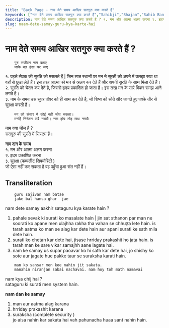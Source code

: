 ```yaml
---
title: "Back Page - नाम देते समय आखिर सतगुरु क्या करते हैं"
keywords: ["नाम देते समय आखिर सतगुरु क्या करते हैं","Sahibji","Bhajan","Sahib Bandgi Bhajan","Sant Kabir Bhajan","bhajan lyrics","साहिब बंदगी भजन","भजन"]
description: नाम देते समय आखिर सतगुरु क्या करते हैं ? १. मन और आत्मा अलग करना २. हृदय प्रकाशित करना ३. सुरक्षा (कम्पलीट सिक्योरिटी )  जो ऐसा नहीं कर सकता है वह पहुँचा हुआ संत नहीं हैं।
slug: naam-dete-samay-guru-kya-karte-hai
---
```


# नाम देते समय आखिर सतगुरु क्या करते हैं ?

```text  
    गुरु सजीवन नाम बताए      
    जाके बल हंसा घर जाए   
```  
  
 
१. पहले सेवक की सुरति को मसलते हैं | जिन सात स्थानों पर मन ने सूरती को  अपने में उलझा रखा था वहाँ से छुड़ा लेते हैं। इस तरह आत्मा को मन से अलग कर देते हैं और अपनी सुरति के साथ मिला देते हैं।  
२. सुरति को चेतन कर देते है, जिससे हृदय प्रकाशित हो जाता हैं।  इस तरह मन के सारे विकर समझ आने लगते है।  
३. नाम के समय उस सुपर पॉवर को ही साथ कर देते है, जो शिष्य को सोते और जागते हुए पक्के तौर से सुरक्षा करती हैं।  
  
```text  
    मन को संसार में कोई नहीं जीत सकता।    
    मनहिं निरंजन सबै नचावै। नाम होय तोह माथ नमावै   
```  
  
नाम क्या चीज है ?  
सतगुरु की सुरति में सिस्टम हैं।  
  
**नाम दान के समय**  
१. मन और आत्मा अलग करना  
२. हृदय प्रकाशित करना  
३. सुरक्षा (कम्पलीट सिक्योरिटी )  
जो ऐसा नहीं कर सकता है वह पहुँचा हुआ संत नहीं हैं।  
  


## Transliteration

  
```text  
    guru sajivan nam batae      
    jake bal hansa ghar  jae   
```  
  
nam dete samay aakhir sataguru kya karate hain ?  
1. pahale sevak ki surati ko masalate hain | jin sat sthanon par man ne soorati ko  apane men ulajhha rakha tha vahan se chhuड़a lete hain. is tarah aatma ko man se alag kar dete hain aur apani surati ke sath mila dete hain.  
2. surati ko chetan kar dete hai, jisase hrriday prakashit ho jata hain.  is tarah man ke sare vikar samajhh aane lagate hai.  
3. nam ke samay us supar paoavar ko hi sath kar dete hai, jo shishy ko sote aur jagate hue pakke taur se suraksha karati hain.  
  
```text  
    man ko sansar men koe nahin jit sakata.    
    manahin niranjan sabai nachavai. nam hoy toh math namavai   
```  
  
nam kya chij hai ?  
sataguru ki surati men system hain.  
  
**nam dan ke samay**  
1. man aur aatma alag karana  
2. hrriday prakashit karana  
3. suraksha (complete security )  
jo aisa nahin kar sakata hai vah pahunacha huaa sant nahin hain.  
  

  